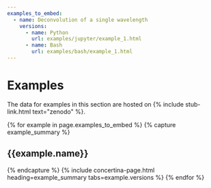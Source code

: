 ```yaml
---
examples_to_embed:
  - name: Deconvolution of a single wavelength
    versions:
      - name: Python
        url: examples/jupyter/example_1.html
      - name: Bash
        url: examples/bash/example_1.html
---
```



# Examples #

The data for examples in this section are hosted on {% include stub-link.html text="zenodo" %}.

{% for example in page.examples_to_embed %}
{% capture example_summary %}
<h2>{{example.name}}</h2>
{% endcapture %}
{% include concertina-page.html heading=example_summary tabs=example.versions %}
{% endfor %}